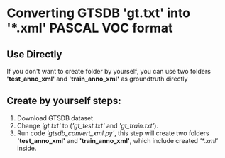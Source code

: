 # Converting GTSDB 'gt.txt' into '*.xml' PASCAL VOC format

## Use Directly 
If you don't want to create folder by yourself, you can use two folders **'test_anno_xml'** and **'train_anno_xml'** as groundtruth directly

## Create by yourself steps:
1. Download GTSDB dataset
2. Change *'gt.txt'* to (*'gt_test.txt'* and *'gt_train.txt'*).
3. Run code *'gtsdb_convert_xml.py'*, this step will create two folders **'test_anno_xml'** and **'train_anno_xml'**, which include created *'\*.xml'* inside. 

